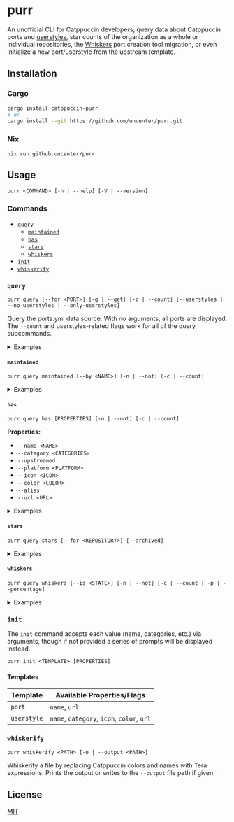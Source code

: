 # purr

An unofficial CLI for Catppuccin developers; query data about Catppuccin ports and [userstyles](https://github.com/catppuccin/userstyles), star counts of the organization as a whole or individual repositories, the [Whiskers](https://github.com/catppuccin/whiskers) port creation tool migration, or even initialize a new port/userstyle from the upstream template.

## Installation

### Cargo

```sh
cargo install catppuccin-purr
# or
cargo install --git https://github.com/uncenter/purr.git
```

### Nix

```
nix run github:uncenter/purr
```

## Usage

```
purr <COMMAND> [-h | --help] [-V | --version]
```

### Commands

- [`query`](#query)
  - [`maintained`](#maintained)
  - [`has`](#has)
  - [`stars`](#stars)
  - [`whiskers`](#whiskers)
- [`init`](#init)
- [`whiskerify`](#whiskerify)

### `query`

```
purr query [--for <PORT>] [-g | --get] [-c | --count] [--userstyles | --no-userstyles | --only-userstyles]
```

Query the ports.yml data source. With no arguments, all ports are displayed. The `--count` and userstyles-related flags work for all of the query subcommands.

<details>
<summary>Examples</summary>

- List all ports.

  ```
  purr query
  ```

- List all ports excluding userstyles.

  ```
  purr query --no-userstyles
  ```

- List all userstyles.

  ```
  purr query --only-userstyles
  ```

- Count the number of ports.

  ```
  purr query --count
  ```

- List the names of all ports.

  ```
  purr query --get name
  ```

- List the current maintainers of the `nvim` port.

  ```
  purr query --for nvim --get current-maintainers
  ```

</details>

#### `maintained`

```
purr query maintained [--by <NAME>] [-n | --not] [-c | --count]
```

<details>
<summary>Examples</summary>

- List maintained ports.

  ```
  purr query maintained
  ```

- Count the number of maintained ports.

  ```
  purr query maintained --count
  ```

- List *un*maintained ports.

  ```
  purr query maintained --not
  ```

- Count the number of *un*maintained ports.

  ```
  purr query maintained --not --count
  ```

- List ports maintained by `<username>`.

  ```
  purr query maintained --by "<username>"
  ```

- Count the number of ports maintained by `<username>`.

  ```
  purr query maintained --by "<username>" --count
  ```

- List ports _not_ maintained by `<username>`.

  ```
  purr query maintained --by "<username>" --not
  ```

- Count the number of ports _not_ maintained by `<username>`.

  ```
  purr query maintained --by "<username>" --not --count
  ```

</details>

#### `has`

```
purr query has [PROPERTIES] [-n | --not] [-c | --count]
```

**Properties:**

- `--name <NAME>`
- `--category <CATEGORIES>`
- `--upstreamed`
- `--platform <PLATFORM>`
- `--icon <ICON>`
- `--color <COLOR>`
- `--alias`
- `--url <URL>`

<details>
<summary>Examples</summary>

- List ports with `color` set to `mauve`.

  ```
  purr query has --color mauve
  ```

- Count the number of ports that have `color` set to `mauve`.

  ```
  purr query has --color mauve --count
  ```

- Count the number of ports that have `color` set to anything other than `mauve`.

  ```
  purr query has --color mauve --not --count
  ```

- List ports that do not have `icon` defined.

  ```
  purr query has --icon --not
  ```

- List ports with categories of `application_launcher` and `system`.

  ```
  purr query has --category application_launcher,system
  ```

</details>

#### `stars`

```
purr query stars [--for <REPOSITORY>] [--archived]
```

<details>
<summary>Examples</summary>

- Get the total stars for all repositories across the organization.

  ```
  purr query stars
  ```

- Get the total stars for all non-archived repositories across the organization.

  ```
  purr query stars --archived false
  ```

- Get the total stars for only archived repositories across the organization.

  ```
  purr query stars --archived true
  ```

- Get the stars for a repository called `<repository>`.

  ```
  purr query stars --for "<repository>"
  ```

</details>

#### `whiskers`

```
purr query whiskers [--is <STATE>] [-n | --not] [-c | --count | -p | --percentage]
```

<details>
<summary>Examples</summary>

- Get the overall statistics of the Whiskerification process.

  ```
  purr query whiskers
  ```

- List Whiskerified repositories.

  ```
  purr query whiskers --is true
  ```

- List non-Whiskerified repositories.

  ```
  purr query whiskers --is false
  ```

- List repositories Whiskers is not applicable for.

  ```
  purr query whiskers --is not-applicable
  ```

- List repositories Whiskers _is_ applicable for.

  ```
  purr query whiskers --is not-applicable --not
  ```

</details>

### `init`

The `init` command accepts each value (name, categories, etc.) via arguments, though if not provided a series of prompts will be displayed instead.

```
purr init <TEMPLATE> [PROPERTIES]
```

#### Templates

| Template    | Available Properties/Flags                 |
| ----------- | ------------------------------------------ |
| `port`      | `name`, `url`                              |
| `userstyle` | `name`, `category`, `icon`, `color`, `url` |

### `whiskerify`

```
purr whiskerify <PATH> [-o | --output <PATH>]
```

Whiskerify a file by replacing Catppuccin colors and names with Tera expressions. Prints the output or writes to the `--output` file path if given.

## License

[MIT](LICENSE)

